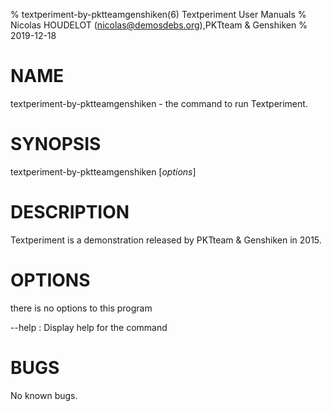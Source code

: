% textperiment-by-pktteamgenshiken(6) Textperiment User Manuals
% Nicolas HOUDELOT (nicolas@demosdebs.org),PKTteam & Genshiken
% 2019-12-18

# NAME
textperiment-by-pktteamgenshiken - the command to run Textperiment.

# SYNOPSIS
textperiment-by-pktteamgenshiken [*options*]

# DESCRIPTION
Textperiment is a demonstration released by PKTteam & Genshiken in 2015.

# OPTIONS
there is no options to this program

\--help
:   Display help for the command

# BUGS
No known bugs.
